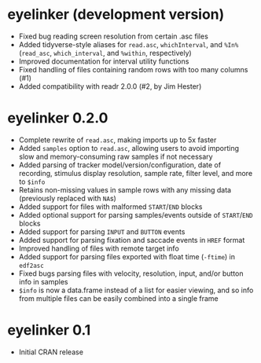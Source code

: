 # eyelinker (development version)

 * Fixed bug reading screen resolution from certain .asc files
 * Added tidyverse-style aliases for `read.asc`, `whichInterval`, and `%In%`
   (`read_asc`, `which_interval`, and `%within`, respectively)
 * Improved documentation for interval utility functions
 * Fixed handling of files containing random rows with too many columns (#1)
 * Added compatibility with readr 2.0.0 (#2, by Jim Hester)


# eyelinker 0.2.0

 * Complete rewrite of `read.asc`, making imports up to 5x faster
 * Added `samples` option to `read.asc`, allowing users to avoid importing slow
   and memory-consuming raw samples if not necessary
 * Added parsing of tracker model/version/configuration, date of recording,
   stimulus display resolution, sample rate, filter level, and more to `$info`
 * Retains non-missing values in sample rows with any missing data (previously
   replaced with `NA`s)
 * Added support for files with malformed `START`/`END` blocks
 * Added optional support for parsing samples/events outside of `START`/`END` blocks
 * Added support for parsing `INPUT` and `BUTTON` events
 * Added support for parsing fixation and saccade events in `HREF` format
 * Improved handling of files with remote target info
 * Added support for parsing files exported with float time (`-ftime`) in `edf2asc`
 * Fixed bugs parsing files with velocity, resolution, input, and/or button info
   in samples
 * `$info` is now a data.frame instead of a list for easier viewing, and so info
   from multiple files can be easily combined into a single frame


# eyelinker 0.1

 * Initial CRAN release
